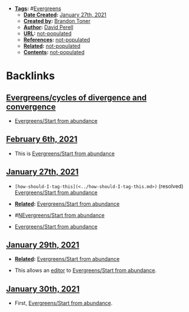 - **[Tags](<../Tags.md>):** #[Evergreens](<../Evergreens.md>)
    - **[Date Created](<../Date Created.md>):** [January 27th, 2021](<../January 27th, 2021.md>)
    - **[Created by](<../Created by.md>):** [Brandon Toner](<../Brandon Toner.md>)
    - **[Author](<../Author.md>):** [David Perell](<../David Perell.md>)
    - **[URL](<../URL.md>):** [not-populated](<../not-populated.md>)
    - **[References](<../References.md>):** [not-populated](<../not-populated.md>)
    - **[Related](<../Related.md>):** [not-populated](<../not-populated.md>)
    - **[Contents](<../Contents.md>):** [not-populated](<../not-populated.md>)

# Backlinks
## [Evergreens/cycles of divergence and convergence](<Evergreens/cycles of divergence and convergence.md>)
- [Evergreens/Start from abundance](<../Evergreens/Start from abundance.md>)

## [February 6th, 2021](<February 6th, 2021.md>)
- This is [Evergreens/Start from abundance](<../Evergreens/Start from abundance.md>)

## [January 27th, 2021](<January 27th, 2021.md>)
- `[how-should-I-tag-this](<../how-should-I-tag-this.md>)` (resolved) [Evergreens/Start from abundance](<../Evergreens/Start from abundance.md>)

- **[Related](<../Related.md>):** [Evergreens/Start from abundance](<../Evergreens/Start from abundance.md>)

- #[N](<../N.md>)[Evergreens/Start from abundance](<../Evergreens/Start from abundance.md>)

- [Evergreens/Start from abundance](<../Evergreens/Start from abundance.md>)

## [January 29th, 2021](<January 29th, 2021.md>)
- **[Related](<../Related.md>):** [Evergreens/Start from abundance](<../Evergreens/Start from abundance.md>)

- This allows an [editor](<../editor.md>) to [Evergreens/Start from abundance](<../Evergreens/Start from abundance.md>).

## [January 30th, 2021](<January 30th, 2021.md>)
- First, [Evergreens/Start from abundance](<../Evergreens/Start from abundance.md>).

